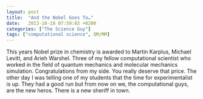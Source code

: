 ```yaml
---
layout: post
title:  "And the Nobel Goes To…"
date:   2013-10-18 07:59:02 +0200
categories: ["The Science Guy"]
tags: ["computational science", QM/MM]
---
```

This years Nobel prize in chemistry is awarded to Martin Karplus, Michael Levitt, and Arieh Warshel. Three of my fellow computational scientist who worked in the field of quantum mechanics and molecular mechanics simulation. Congratulations from my side. You really deserve that price. The other day I was telling one of my students that the time for experimentalist is up. They had a good run but from now on we, the computational guys, are the new heros. There is a new sheriff in town.